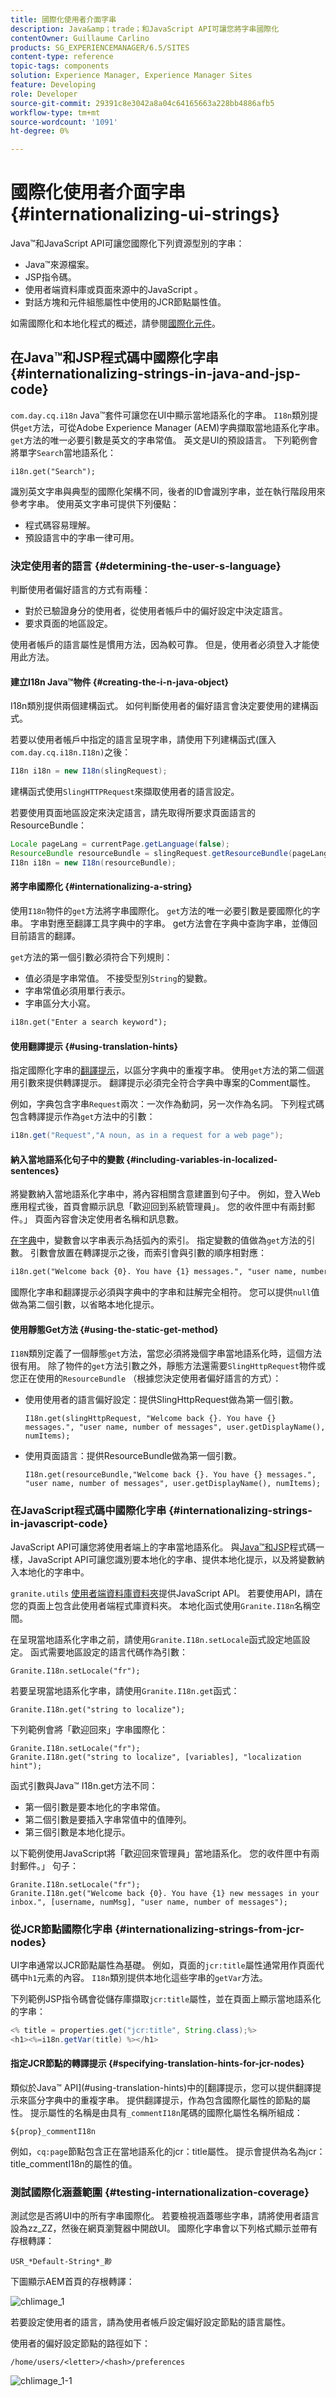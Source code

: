 ```yaml
---
title: 國際化使用者介面字串
description: Java&amp；trade；和JavaScript API可讓您將字串國際化
contentOwner: Guillaume Carlino
products: SG_EXPERIENCEMANAGER/6.5/SITES
content-type: reference
topic-tags: components
solution: Experience Manager, Experience Manager Sites
feature: Developing
role: Developer
source-git-commit: 29391c8e3042a8a04c64165663a228bb4886afb5
workflow-type: tm+mt
source-wordcount: '1091'
ht-degree: 0%

---
```


# 國際化使用者介面字串 {#internationalizing-ui-strings}

Java™和JavaScript API可讓您國際化下列資源型別的字串：

* Java™來源檔案。
* JSP指令碼。
* 使用者端資料庫或頁面來源中的JavaScript 。
* 對話方塊和元件組態屬性中使用的JCR節點屬性值。

如需國際化和本地化程式的概述，請參閱[國際化元件](/help/sites-developing/i18n.md)。

## 在Java™和JSP程式碼中國際化字串 {#internationalizing-strings-in-java-and-jsp-code}

`com.day.cq.i18n` Java™套件可讓您在UI中顯示當地語系化的字串。 `I18n`類別提供`get`方法，可從Adobe Experience Manager (AEM)字典擷取當地語系化字串。 `get`方法的唯一必要引數是英文的字串常值。 英文是UI的預設語言。 下列範例會將單字`Search`當地語系化：

`i18n.get("Search");`

識別英文字串與典型的國際化架構不同，後者的ID會識別字串，並在執行階段用來參考字串。 使用英文字串可提供下列優點：

* 程式碼容易理解。
* 預設語言中的字串一律可用。

### 決定使用者的語言 {#determining-the-user-s-language}

判斷使用者偏好語言的方式有兩種：

* 對於已驗證身分的使用者，從使用者帳戶中的偏好設定中決定語言。
* 要求頁面的地區設定。

使用者帳戶的語言屬性是慣用方法，因為較可靠。 但是，使用者必須登入才能使用此方法。

#### 建立I18n Java™物件 {#creating-the-i-n-java-object}

I18n類別提供兩個建構函式。 如何判斷使用者的偏好語言會決定要使用的建構函式。

若要以使用者帳戶中指定的語言呈現字串，請使用下列建構函式(匯入`com.day.cq.i18n.I18n)`之後：

```java
I18n i18n = new I18n(slingRequest);
```

建構函式使用`SlingHTTPRequest`來擷取使用者的語言設定。

若要使用頁面地區設定來決定語言，請先取得所要求頁面語言的ResourceBundle：

```java
Locale pageLang = currentPage.getLanguage(false);
ResourceBundle resourceBundle = slingRequest.getResourceBundle(pageLang);
I18n i18n = new I18n(resourceBundle);
```

#### 將字串國際化 {#internationalizing-a-string}

使用`I18n`物件的`get`方法將字串國際化。 `get`方法的唯一必要引數是要國際化的字串。 字串對應至翻譯工具字典中的字串。 get方法會在字典中查詢字串，並傳回目前語言的翻譯。

`get`方法的第一個引數必須符合下列規則：

* 值必須是字串常值。 不接受型別`String`的變數。
* 字串常值必須用單行表示。
* 字串區分大小寫。

```xml
i18n.get("Enter a search keyword");
```

#### 使用翻譯提示 {#using-translation-hints}

指定國際化字串的[翻譯提示](/help/sites-developing/i18n-translator.md#adding-changing-and-removing-strings)，以區分字典中的重複字串。 使用`get`方法的第二個選用引數來提供轉譯提示。 翻譯提示必須完全符合字典中專案的Comment屬性。

例如，字典包含字串`Request`兩次：一次作為動詞，另一次作為名詞。 下列程式碼包含轉譯提示作為`get`方法中的引數：

```java
i18n.get("Request","A noun, as in a request for a web page");
```

#### 納入當地語系化句子中的變數 {#including-variables-in-localized-sentences}

將變數納入當地語系化字串中，將內容相關含意建置到句子中。 例如，登入Web應用程式後，首頁會顯示訊息「歡迎回到系統管理員」。 您的收件匣中有兩封郵件。」 頁面內容會決定使用者名稱和訊息數。

[在字典](/help/sites-developing/i18n-translator.md#adding-changing-and-removing-strings)中，變數會以字串表示為括弧內的索引。 指定變數的值做為`get`方法的引數。 引數會放置在轉譯提示之後，而索引會與引數的順序相對應：

```xml
i18n.get("Welcome back {0}. You have {1} messages.", "user name, number of messages", user.getDisplayName(), numItems);
```

國際化字串和翻譯提示必須與字典中的字串和註解完全相符。 您可以提供`null`值做為第二個引數，以省略本地化提示。

#### 使用靜態Get方法 {#using-the-static-get-method}

`I18N`類別定義了一個靜態`get`方法，當您必須將幾個字串當地語系化時，這個方法很有用。 除了物件的`get`方法引數之外，靜態方法還需要`SlingHttpRequest`物件或您正在使用的`ResourceBundle` （根據您決定使用者偏好語言的方式）：

* 使用使用者的語言偏好設定：提供SlingHttpRequest做為第一個引數。

  `I18n.get(slingHttpRequest, "Welcome back {}. You have {} messages.", "user name, number of messages", user.getDisplayName(), numItems);`
* 使用頁面語言：提供ResourceBundle做為第一個引數。

  `I18n.get(resourceBundle,"Welcome back {}. You have {} messages.", "user name, number of messages", user.getDisplayName(), numItems);`

### 在JavaScript程式碼中國際化字串 {#internationalizing-strings-in-javascript-code}

JavaScript API可讓您將使用者端上的字串當地語系化。 與[Java™和JSP](#internationalizing-strings-in-java-and-jsp-code)程式碼一樣，JavaScript API可讓您識別要本地化的字串、提供本地化提示，以及將變數納入本地化的字串中。

`granite.utils` [使用者端資料庫資料夾](/help/sites-developing/clientlibs.md)提供JavaScript API。 若要使用API，請在您的頁面上包含此使用者端程式庫資料夾。 本地化函式使用`Granite.I18n`名稱空間。

在呈現當地語系化字串之前，請使用`Granite.I18n.setLocale`函式設定地區設定。 函式需要地區設定的語言代碼作為引數：

```
Granite.I18n.setLocale("fr");
```

若要呈現當地語系化字串，請使用`Granite.I18n.get`函式：

```
Granite.I18n.get("string to localize");
```

下列範例會將「歡迎回來」字串國際化：

```
Granite.I18n.setLocale("fr");
Granite.I18n.get("string to localize", [variables], "localization hint");
```

函式引數與Java™ I18n.get方法不同：

* 第一個引數是要本地化的字串常值。
* 第二個引數是要插入字串常值中的值陣列。
* 第三個引數是本地化提示。

以下範例使用JavaScript將「歡迎回來管理員」當地語系化。 您的收件匣中有兩封郵件。」 句子：

```
Granite.I18n.setLocale("fr");
Granite.I18n.get("Welcome back {0}. You have {1} new messages in your inbox.", [username, numMsg], "user name, number of messages");
```

### 從JCR節點國際化字串 {#internationalizing-strings-from-jcr-nodes}

UI字串通常以JCR節點屬性為基礎。 例如，頁面的`jcr:title`屬性通常用作頁面代碼中`h1`元素的內容。 `I18n`類別提供本地化這些字串的`getVar`方法。

下列範例JSP指令碼會從儲存庫擷取`jcr:title`屬性，並在頁面上顯示當地語系化的字串：

```java
<% title = properties.get("jcr:title", String.class);%>
<h1><%=i18n.getVar(title) %></h1>
```

#### 指定JCR節點的轉譯提示 {#specifying-translation-hints-for-jcr-nodes}

類似於Java™ API](#using-translation-hints)中的[翻譯提示，您可以提供翻譯提示來區分字典中的重複字串。 提供翻譯提示，作為包含國際化屬性的節點的屬性。 提示屬性的名稱是由具有`_commentI18n`尾碼的國際化屬性名稱所組成：

`${prop}_commentI18n`

例如，`cq:page`節點包含正在當地語系化的jcr：title屬性。 提示會提供為名為jcr：title_commentI18n的屬性的值。

### 測試國際化涵蓋範圍 {#testing-internationalization-coverage}

測試您是否將UI中的所有字串國際化。 若要檢視涵蓋哪些字串，請將使用者語言設為zz_ZZ，然後在網頁瀏覽器中開啟UI。 國際化字串會以下列格式顯示並帶有存根轉譯：

`USR_*Default-String*_尠`

下圖顯示AEM首頁的存根轉譯：

![chlimage_1](assets/chlimage_1a.jpeg)

若要設定使用者的語言，請為使用者帳戶設定偏好設定節點的語言屬性。

使用者的偏好設定節點的路徑如下：

`/home/users/<letter>/<hash>/preferences`

![chlimage_1-1](assets/chlimage_1-1a.jpeg)

